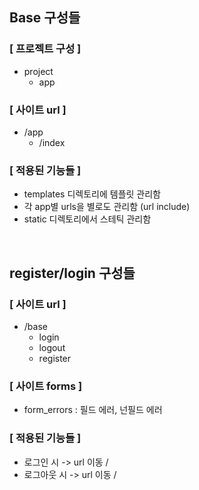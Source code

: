 ## Base 구성들
### [ 프로젝트 구성 ]
- project
    - app

### [ 사이트 url ]
- /app
    - /index

### [ 적용된 기능들 ]
- templates 디렉토리에 템플릿 관리함
- 각 app별 urls을 별로도 관리함 (url include)
- static 디렉토리에서 스테틱 관리함

<br/>

## register/login 구성들
### [ 사이트 url ]
- /base
    - login
    - logout
    - register

### [ 사이트 forms ]
- form_errors : 필드 에러, 넌필드 에러

### [ 적용된 기능들 ]
- 로그인 시 -> url 이동 /
- 로그아웃 시 -> url 이동 /